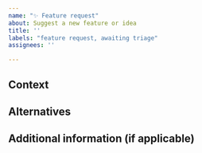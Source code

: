 ```yaml
---
name: "✨ Feature request"
about: Suggest a new feature or idea
title: ''
labels: "feature request, awaiting triage"
assignees: ''

---
```


<!--
  Please fill in as much of the template below as you’re able to. If you're unsure whether the issue already exists or how to fill in the template, open an issue anyway. Our team will help you to complete the rest.

  Your issue might already exist. If so, add a comment to the existing issue instead of creating a new one. You can find existing issues here:
  - the community backlog: https://design-system.service.gov.uk/community/backlog/
  - an existing Github issue: https://github.com/LandRegistry/hmlr-design-system-2/issues

  If you are proposing a new component or pattern, please follow the instructions here: https://design-system.service.gov.uk/community/propose-a-component-or-pattern/
-->

## Context
<!-- What are you trying to do? Is this something you think should behave differently, or something that you currently cannot do? Is this related to an existing issue/bug? -->

## Alternatives
<!-- Are you currently using a workaround / alternative solution instead? -->

## Additional information (if applicable)
<!-- What evidence do you have that this meets the needs of users? It’s useful for us to know of any user research/testing you’ve done with this feature. -->
